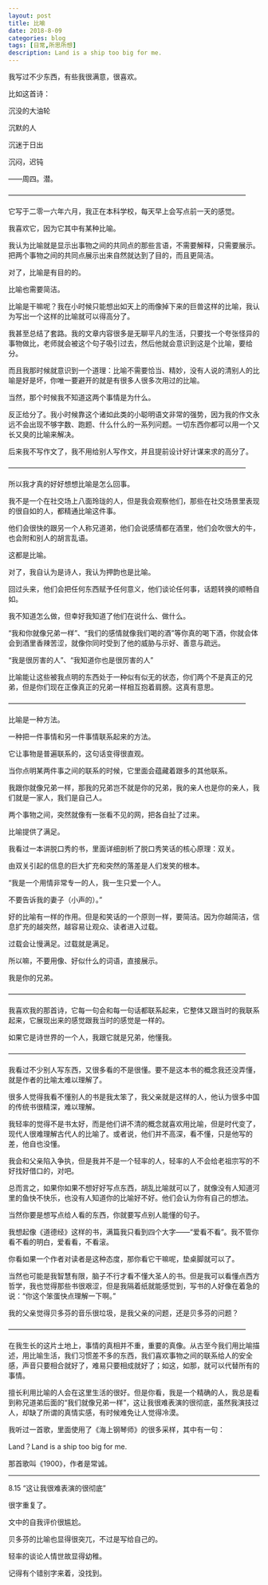 ```yaml
---
layout: post
title: 比喻
date: 2018-8-09
categories: blog
tags: [日常,所思所想]
description: Land is a ship too big for me.
---
```


我写过不少东西，有些我很满意，很喜欢。

比如这首诗：

沉没的大油轮

沉默的人

沉迷于日出

沉闷，迟钝

——周四。潜。

——————————————————————————————————

它写于二零一六年六月，我正在本科学校，每天早上会写点前一天的感觉。

我喜欢它，因为它其中有某种比喻。

我认为比喻就是显示出事物之间的共同点的那些言语，不需要解释，只需要展示。把两个事物之间的共同点展示出来自然就达到了目的，而且更简洁。

对了，比喻是有目的的。

比喻也需要简洁。

比喻是干嘛呢？我在小时候只能想出如天上的雨像掉下来的巨兽这样的比喻，我认为写出一个这样的比喻就可以得高分了。

我甚至总结了套路。我的文章内容很多是无聊平凡的生活，只要找一个夸张怪异的事物做比，老师就会被这个句子吸引过去，然后他就会意识到这是个比喻，要给分。

而且我那时候就意识到一个道理：比喻不需要恰当、精妙，没有人说的清别人的比喻是好是坏，你唯一要避开的就是有很多人很多次用过的比喻。

当然，那个时候我不知道这两个事情是为什么。

反正给分了。我小时候靠这个诸如此类的小聪明语文非常的强势，因为我的作文永远不会出现不够字数、跑题、什么什么的一系列问题。一切东西你都可以用一个又长又臭的比喻来解决。

后来我不写作文了，我不用给别人写作文，并且提前设计好计谋来求的高分了。


——————————————————————————————————

所以我才真的好好想想比喻是怎么回事。

我不是一个在社交场上八面玲珑的人，但是我会观察他们，那些在社交场景里表现的很自如的人，都精通比喻这件事。

他们会很快的跟另一个人称兄道弟，他们会说感情都在酒里，他们会吹很大的牛，也会附和别人的胡言乱语。

这都是比喻。

对了，我自认为是诗人，我认为押韵也是比喻。

回过头来，他们会把任何东西赋予任何意义，他们谈论任何事，话题转换的顺畅自如。

我不知道怎么做，但幸好我知道了他们在说什么、做什么。

“我和你就像兄弟一样”、“我们的感情就像我们喝的酒”等你真的喝下酒，你就会体会到酒里香辣苦涩，就像你同时受到了他的威胁与示好、善意与疏远。

“我是很厉害的人”、“我知道你也是很厉害的人”

比喻能让这些被我点明的东西处于一种似有似无的状态，你们两个不是真正的兄弟，但是你们现在正像真正的兄弟一样相互抱着肩膀。这真有意思。


——————————————————————————————————

比喻是一种方法。

一种把一件事情和另一件事情联系起来的方法。

它让事物是普遍联系的，这句话变得很直观。

当你点明某两件事之间的联系的时候，它里面会蕴藏着跟多的其他联系。

我跟你就像兄弟一样，那我的兄弟岂不就是你的兄弟，我的亲人也是你的亲人，我们就是一家人，我们是自己人。

两个事物之间，突然就像有一张看不见的网，把各自扯了过来。


比喻提供了满足。

我看过一本讲脱口秀的书，里面详细剖析了脱口秀笑话的核心原理：双关。

由双关引起的信息的巨大扩充和突然的落差是人们发笑的根本。

“我是一个用情非常专一的人，我一生只爱一个人。

不要告诉我的妻子（小声的）。”

好的比喻有一样的作用。但是和笑话的一个原则一样，要简洁。因为你越简洁，信息扩充的越突然，越容易让观众、读者进入过载。

过载会让慢满足。过载就是满足。

所以嘛，不要用像、好似什么的词语，直接展示。

我是你的兄弟。


——————————————————————————————————

我喜欢我的那首诗，它每一句会和每一句话都联系起来，它整体又跟当时的我联系起来，它展现出来的感觉跟我当时的感觉是一样的。

如果它是诗世界的一个人，我跟它就是兄弟，他懂我。


——————————————————————————————————

我看过不少别人写东西，又很多看的不是很懂。要不是这本书的概念我还没弄懂，就是作者的比喻太难以理解了。

很多人觉得我看不懂别人的书是我太笨了，我父亲就是这样的人，他认为很多中国的传统书很精深，难以理解。

我轻率的觉得不是书太好，而是他们讲不清的概念就喜欢用比喻，但是时代变了，现代人很难理解古代人的比喻了。或者说，他们并不高深，看不懂，只是他写的差，他自也没懂。

我会和父亲陷入争执，但是我并不是一个轻率的人，轻率的人不会给老祖宗写的不好找好借口的，对吧。

总而言之，如果你如果不想好好写点东西，胡乱比喻就可以了，就像没有人知道河里的鱼快不快乐，也没有人知道你的比喻好不好。他们会认为你有自己的想法。

当然你要是想写点给人看的东西，你就要写点别人能懂的句子。

我想起像《道德经》这样的书，满篇我只看到四个大字——“爱看不看”。我不管你看不看的明白，爱看看，不看滚。

你看如果一个作者对读者是这种态度，那你看它干嘛呢，垫桌脚就可以了。

当然也可能是我智慧有限，脑子不行才看不懂大圣人的书。但是我可以看懂点西方哲学，我也觉得那些书很艰涩，但是我隔着纸就能感觉到，写书的人好像在着急的说：“你这个笨蛋快点理解一下啊。”

我的父亲觉得贝多芬的音乐很垃圾，是我父亲的问题，还是贝多芬的问题？


——————————————————————————————————

在我生长的这片土地上，事情的真相并不重，重要的真像。从古至今我们用比喻描述，用比喻生活，我们习惯差不多的东西，我们喜欢事物之间的联系给人的安全感，声音只要相合就好了，难易只要相成就好了；如这，如那，就可以代替所有的事情。

擅长利用比喻的人会在这里生活的很好。但是你看，我是一个精确的人，我总是看到称兄道弟后面的“我们就像兄弟一样”，这让我很难表演的很彻底，虽然我演技过人，却缺了所谓的真情实感，有时候难免让人觉得冷漠。


我听过一首歌，里面使用了《海上钢琴师》的很多采样，其中有一句：

Land？Land is a ship too big for me.

那首歌叫《1900》，作者是常诚。


----------------------------------

8.15
“这让我很难表演的很彻底”

很字重复了。

文中的自我评价很尴尬。

贝多芬的比喻也显得很突兀，不过是写给自己的。

轻率的谈论人情世故显得幼稚。

记得有个错别字来着，没找到。
